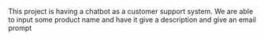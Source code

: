 This project is having a chatbot as a customer support system. We are able to input some product name and have it give a description and give an email prompt
